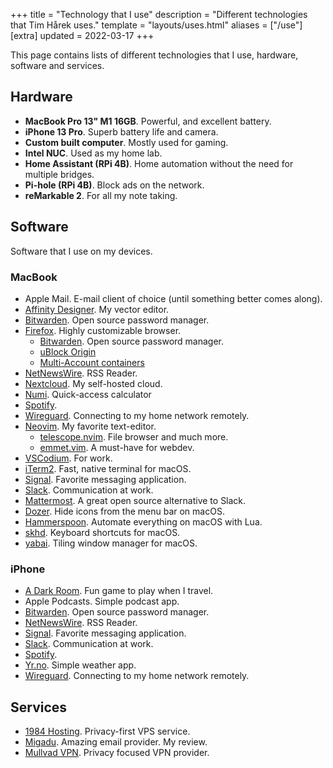 +++
title = "Technology that I use"
description = "Different technologies that Tim Hårek uses."
template = "layouts/uses.html"
aliases = ["/use"]
[extra]
updated = 2022-03-17
+++

This page contains lists of different technologies that I use, hardware,
software and services.

## Hardware

- **MacBook Pro 13" M1 16GB**. Powerful, and excellent battery.
- **iPhone 13 Pro**. Superb battery life and camera.
- **Custom built computer**. Mostly used for gaming.
- **Intel NUC**. Used as my home lab.
- **Home Assistant (RPi 4B)**. Home automation without the need for multiple
  bridges.
- **Pi-hole (RPi 4B)**. Block ads on the network.
- **reMarkable 2**. For all my note taking.

## Software

Software that I use on my devices.

### MacBook

- Apple Mail. E-mail client of choice (until something better comes along).
- [Affinity Designer][affinity]. My vector editor.
- [Bitwarden][bitwarden]. Open source password manager.
- [Firefox][firefox]. Highly customizable browser.
  - [Bitwarden][bitwarden]. Open source password manager.
  - [uBlock Origin][ublock]
  - [Multi-Account containers][multia]
- [NetNewsWire][netnewswire]. RSS Reader.
- [Nextcloud][nextcloud]. My self-hosted cloud.
- [Numi][numi]. Quick-access calculator
- [Spotify][spotify].
- [Wireguard][wireguard]. Connecting to my home network remotely.
- [Neovim][neovim]. My favorite text-editor.
  - [telescope.nvim][telescope]. File browser and much more.
  - [emmet.vim][emmet]. A must-have for webdev.
- [VSCodium][vscodium]. For work.
- [iTerm2][iterm]. Fast, native terminal for macOS.
- [Signal][signal]. Favorite messaging application.
- [Slack][slack]. Communication at work.
- [Mattermost][mattermost]. A great open source alternative to Slack.
- [Dozer][dozer]. Hide icons from the menu bar on macOS.
- [Hammerspoon][hammerspoon]. Automate everything on macOS with Lua.
- [skhd][skhd]. Keyboard shortcuts for macOS.
- [yabai][yabai]. Tiling window manager for macOS.

### iPhone

- [A Dark Room][darkroom]. Fun game to play when I travel.
- Apple Podcasts. Simple podcast app.
- [Bitwarden][bitwarden]. Open source password manager.
- [NetNewsWire][netnewswire]. RSS Reader.
- [Signal][signal]. Favorite messaging application.
- [Slack][slack]. Communication at work.
- [Spotify][spotify].
- [Yr.no][yr]. Simple weather app.
- [Wireguard][wireguard]. Connecting to my home network remotely.

## Services

- [1984 Hosting][1984]. Privacy-first VPS service.
- [Migadu][migadu]. Amazing email provider. My review.
- [Mullvad VPN][mullvad]. Privacy focused VPN provider.

[affinity]: https://affinity.serif.com/en-us/designer
[firefox]: https://www.mozilla.org/en-US/firefox/new
[bitwarden]: https://bitwarden.com
[ublock]: https://ublockorigin.com
[multia]:
  https://addons.mozilla.org/en-US/firefox/addon/multi-account-containers
[hammerspoon]: https://www.hammerspoon.org
[mattermost]: https://mattermost.com
[neovim]: https://neovim.io
[telescope]: https://github.com/nvim-telescope/telescope.nvim
[emmet]: https://github.com/mattn/emmet-vim
[netnewswire]: https://netnewswire.com
[dozer]: https://github.com/Mortennn/Dozer
[nextcloud]: https://nextcloud.com
[numi]: https://numi.app
[rectangle]: https://github.com/rxhanson/Rectangle
[signal]: https://signal.org
[iterm]: https://iterm2.com/
[skhd]: https://github.com/koekeishiya/skhd
[slack]: https://slack.com
[spotify]: https://spotify.com
[vscodium]: https://github.com/VSCodium/vscodium
[darkroom]: https://apps.apple.com/us/app/a-dark-room/id736683061
[wireguard]: https://www.wireguard.com
[yr]: https://apps.apple.com/jo/app/yr-no/id490989206
[1984]: https://1984hosting.com
[migadu]: https://migadu.com
[mullvad]: https://mullvad.net/en/
[yabai]: https://github.com/koekeishiya/yabai
